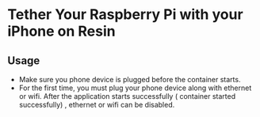 # Tether Your Raspberry Pi with your iPhone on Resin

## Usage

* Make sure you phone device is plugged before the container starts.
* For the first time, you must plug your phone device along with ethernet or wifi. After the application starts successfully ( container started successfully) , ethernet or wifi can be disabled.  

